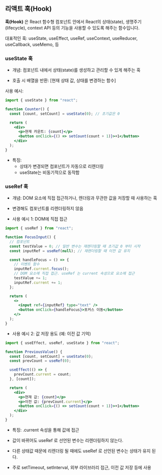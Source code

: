 ## 리액트 훅(Hook)

**훅(Hook)** 은 React 함수형 컴포넌트 안에서 React의 상태(state), 생명주기(lifecycle), context API 등의 기능을 사용할 수 있도록 해주는 함수입니다.

대표적인 훅: useState, useEffect, useRef, useContext, useReducer, useCallback, useMemo, 등

### useState 훅

- 개념:
  컴포넌트 내에서 상태(state)를 생성하고 관리할 수 있게 해주는 훅

- 호출 시 배열을 반환: [현재 상태 값, 상태를 변경하는 함수]

사용 예시:

```jsx
import { useState } from "react";

function Counter() {
  const [count, setCount] = useState(0); // 초기값은 0

  return (
    <div>
      <p>현재 카운트: {count}</p>
      <button onClick={() => setCount(count + 1)}>+1</button>
    </div>
  );
}
```

- 특징:
  - 상태가 변경되면 컴포넌트가 자동으로 리렌더링
  - useState는 비동기적으로 동작함

### useRef 훅

- 개념:
  DOM 요소에 직접 접근하거나, 렌더링과 무관한 값을 저장할 때 사용하는 훅

- 변경해도 컴포넌트를 리렌더링하지 않음

- 사용 예시 1: DOM에 직접 접근

```jsx
import { useRef } from "react";

function FocusInput() {
  // 컴포넌트
  const testValue = 0; // 일반 변수는 재렌더링할 때 초기값 0 부터 시작
  const inputRef = useRef(null); // 재렌더링할 때 이전 값 유지

  const handleFocus = () => {
    // 이벤트 함수
    inputRef.current.focus(); 
    // DOM 요소에 직접 접근. useRef 는 current 속성으로 요소에 접근
    testValue += 1;
    inputRef.current += 1;
  };

  return (
    <>
      <input ref={inputRef} type="text" />
      <button onClick={handleFocus}>포커스 이동</button>
    </>
  );
}
```

- 사용 예시 2: 값 저장 용도 (예: 이전 값 기억)

```jsx
import { useEffect, useRef, useState } from "react";

function PreviousValue() {
  const [count, setCount] = useState(0);
  const prevCount = useRef(0);

  useEffect(() => {
    prevCount.current = count;
  }, [count]);

  return (
    <div>
      <p>현재 값: {count}</p>
      <p>이전 값: {prevCount.current}</p>
      <button onClick={() => setCount(count + 1)}>+1</button>
    </div>
  );
}
```

- 특징:
  .current 속성을 통해 값에 접근

- 값이 바뀌어도 useRef 로 선언된 변수는 리렌더링하지 않는다.
- 다른 상태값 때문에 리렌더링 될 때에도 useRef 로 선언된 변수는 상태가 유지 된다.

- 주로 setTimeout, setInterval, 외부 라이브러리 접근, 이전 값 저장 등에 사용
